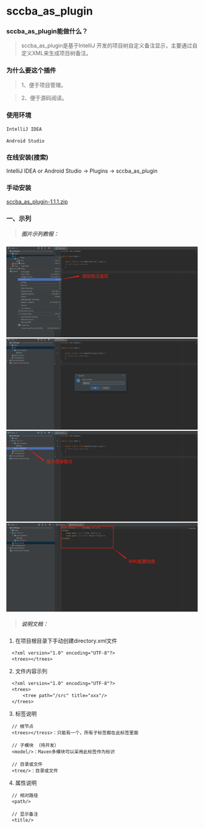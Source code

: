 # sccba_as_plugin

### sccba_as_plugin能做什么？

> sccba_as_plugin是基于IntelliJ 开发的项目树自定义备注显示，主要通过自定义XML来生成项目树备注。

### 为什么要这个插件

> 1、便于项目管理。

> 2、便于源码阅读。

### 使用环境

`IntelliJ IDEA`

`Android Studio`

### 在线安装(搜索)

IntelliJ IDEA or Android Studio -> Plugins -> sccba_as_plugin

### 手动安装

[sccba_as_plugin-1.1.1.zip](https://raw.githubusercontent.com/wxk19861231/sccba_as_plugin/master/builds/sccba_as_plugin-1.1.1.zip)

### 一、示列

> ##### 图片示列教程：


![样列](https://raw.githubusercontent.com/wxk19861231/sccba_as_plugin/master/image/show_1.png "样列")
![样列](https://raw.githubusercontent.com/wxk19861231/sccba_as_plugin/master/image/show_2.png "样列")
![样列](https://raw.githubusercontent.com/wxk19861231/sccba_as_plugin/master/image/show_3.png "样列")
![样列](https://raw.githubusercontent.com/wxk19861231/sccba_as_plugin/master/image/show_4.png "样列")

> ##### 说明文档：

1. 在项目根目录下手动创建directory.xml文件

```xml：
  <?xml version="1.0" encoding="UTF-8"?>
  <trees></trees>
```

2. 文件内容示列

```xml：
  <?xml version="1.0" encoding="UTF-8"?>
  <trees>
      <tree path="/src" title="xxx"/>
  </trees>
```

3. 标签说明

```xml：
  // 根节点
  <trees></tress>：只能有一个，所有子标签都在此标签里面

  // 子模块 （待开发）
  <model/>：Maven多模块可以采用此标签作为标识

  // 目录或文件
  <tree/>：目录或文件
```

4. 属性说明

```xml：
  // 相对路径
  <path/> 

  // 显示备注
  <title/> 
```